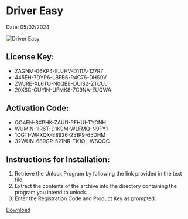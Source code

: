 <h1>Driver Easy</h1>
<p>Date: 05/02/2024</p>
<img src="https://repository-images.githubusercontent.com/795122579/4fa86221-b723-4876-8dc8-672e9dd55db3" alt="Driver Easy" title="Driver Easy" />
<h2>License Key:</h2>
<ul>
<li>ZAGNM-06KP4-EJJHV-D111A-127R7</li>
<li>445EH-7DYP6-LBFB6-R4C76-DHS9V</li>
<li>ZWJRE-XL6TU-N0QBE-DUIS2-ZTCUJ</li>
<li>20X6C-GUYIN-UFMK8-7C9NA-EUQWA</li>
</ul>
<h2>Activation Code:</h2>
<ul>
<li>QO4EN-8XPHK-ZAUI1-PFHUI-TYGNH</li>
<li>WUMIN-1IR6T-D1K9M-WLFMQ-N9FY1</li>
<li>1CGTI-WPXQX-E8926-251P9-65DHM</li>
<li>32WUN-689GP-521NR-TK1OL-WSQQC</li>
</ul>
<h2>Instructions for Installation:</h2>
<ol>
<li>Retrieve the Unlocк Program by following the link provided in the text file.</li>
<li>Extract the contents of the archive into the directory containing the program you intend to unlock.</li>
<li>Enter the Registration Code and Product Key as prompted.</li>
</ol>
<p><a href="https://drive.usercontent.google.com/u/0/uc?id=1ZfsxDG_eEU3TT3O0UErfL_QcfBU9vzwn&git">​D​o​w​n​l​o​a​d</a></p>
